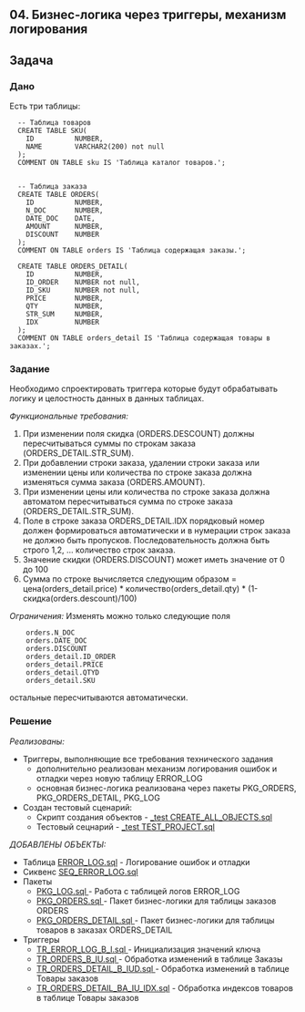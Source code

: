 ## 04. Бизнес-логика через триггеры, механизм логирования

## Задача

### Дано
Есть три таблицы:
```
  -- Таблица товаров
  CREATE TABLE SKU(
    ID          NUMBER,
    NAME        VARCHAR2(200) not null
  );
  COMMENT ON TABLE sku IS 'Таблица каталог товаров.';
  
  
  -- Таблица заказа
  CREATE TABLE ORDERS(
    ID          NUMBER,
    N_DOC       NUMBER,
    DATE_DOC    DATE,
    AMOUNT      NUMBER,
    DISCOUNT    NUMBER
  );
  COMMENT ON TABLE orders IS 'Таблица содержащая заказы.';

  CREATE TABLE ORDERS_DETAIL(
    ID          NUMBER,
    ID_ORDER    NUMBER not null,
    ID_SKU      NUMBER not null,
    PRICE       NUMBER,
    QTY         NUMBER,
    STR_SUM     NUMBER,
    IDX         NUMBER 
  );
  COMMENT ON TABLE orders_detail IS 'Таблица содержащая товары в заказах.';

```

### Задание

Необходимо спроектировать триггера которые будут обрабатывать логику и целостность данных в данных таблицах.
 
*Функциональные требования:*
1) При изменении поля скидка (ORDERS.DESCOUNT) должны пересчитываться суммы по строкам заказа (ORDERS_DETAIL.STR_SUM).
2) При добавлении строки заказа, удалении строки заказа  или изменении цены или количества по строке заказа должна изменяться сумма заказа (ORDERS.AMOUNT).
3) При изменении цены или количества по строке заказа должна автоматом пересчитываться сумма по строке заказа (ORDERS_DETAIL.STR_SUM).
4) Поле в строке заказа ORDERS_DETAIL.IDX  порядковый номер должен формироваться автоматически и в нумерации строк заказа не должно быть пропусков. Последовательность должна быть строго 1,2, … количество строк заказа.
5) Значение скидки (ORDERS.DISCOUNT) может иметь значение от 0 до 100
6) Сумма по строке вычисляется следующим образом = цена(orders_detail.price) * количество(orders_detail.qty) * (1-скидка(orders.descount)/100)
 
*Ограничения:*
  Изменять можно только следующие поля
```
    orders.N_DOC
    orders.DATE_DOC
    orders.DISCOUNT
    orders_detail.ID_ORDER
    orders_detail.PRICE
    orders_detail.QTYD
    orders_detail.SKU
```
остальные пересчитываются автоматически.


### Решение


*Реализованы:*
* Триггеры, выполняющие все требования технического задания
  * дополнительно реализован механизм логирования ошибок и отладки через новую таблицу ERROR_LOG
  * основная бизнес-логика реализована через пакеты PKG_ORDERS, PKG_ORDERS_DETAIL, PKG_LOG
* Создан тестовый сценарий:
  * Скрипт создания объектов  - <a href="./_test CREATE_ALL_OBJECTS.sql">_test CREATE_ALL_OBJECTS.sql</a>
  * Тестовый сецнарий         - <a href="./_test TEST_PROJECT.sql">_test TEST_PROJECT.sql</a>

*ДОБАВЛЕНЫ ОБЪЕКТЫ:*
* Таблица [ERROR_LOG.sql](./ERROR_LOG.sql) - Логирование ошибок и отладки
* Сиквенс [SEQ_ERROR_LOG.sql](./SEQ_ERROR_LOG.sql) 
* Пакеты
  * [PKG_LOG.sql                   ](./PKG_LOG.sql                   ) - Работа с таблицей логов ERROR_LOG
  * [PKG_ORDERS.sql                ](./PKG_ORDERS.sql                ) - Пакет бизнес-логики для таблицы заказов ORDERS
  * [PKG_ORDERS_DETAIL.sql         ](./PKG_ORDERS_DETAIL.sql         ) - Пакет бизнес-логики для таблицы товаров в заказах ORDERS_DETAIL
* Триггеры                     
  * [TR_ERROR_LOG_B_I.sql          ](./TR_ERROR_LOG_B_I.sql          ) - Инициализация значений ключа 
  * [TR_ORDERS_B_IU.sql            ](./TR_ORDERS_B_IU.sql            ) - Обработка изменений в таблице Заказы
  * [TR_ORDERS_DETAIL_B_IUD.sql    ](./TR_ORDERS_DETAIL_B_IUD.sql    ) - Обработка изменений в таблице Товары заказов
  * [TR_ORDERS_DETAIL_BA_IU_IDX.sql](./TR_ORDERS_DETAIL_BA_IU_IDX.sql) - Обработка индексов товаров в таблице Товары заказов
